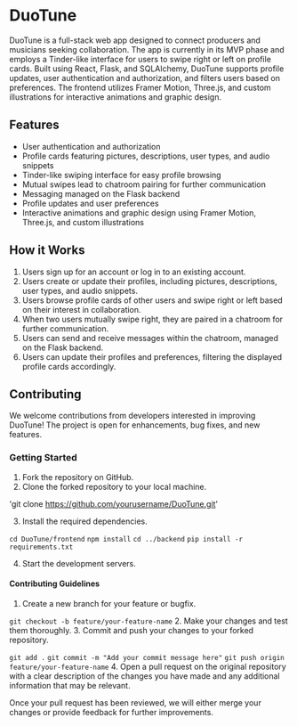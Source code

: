 # DuoTune

DuoTune is a full-stack web app designed to connect producers and musicians seeking collaboration. The app is currently in its MVP phase and employs a Tinder-like interface for users to swipe right or left on profile cards. Built using React, Flask, and SQLAlchemy, DuoTune supports profile updates, user authentication and authorization, and filters users based on preferences. The frontend utilizes Framer Motion, Three.js, and custom illustrations for interactive animations and graphic design.

## Features

- User authentication and authorization
- Profile cards featuring pictures, descriptions, user types, and audio snippets
- Tinder-like swiping interface for easy profile browsing
- Mutual swipes lead to chatroom pairing for further communication
- Messaging managed on the Flask backend
- Profile updates and user preferences
- Interactive animations and graphic design using Framer Motion, Three.js, and custom illustrations

## How it Works

1. Users sign up for an account or log in to an existing account.
2. Users create or update their profiles, including pictures, descriptions, user types, and audio snippets.
3. Users browse profile cards of other users and swipe right or left based on their interest in collaboration.
4. When two users mutually swipe right, they are paired in a chatroom for further communication.
5. Users can send and receive messages within the chatroom, managed on the Flask backend.
6. Users can update their profiles and preferences, filtering the displayed profile cards accordingly.

## Contributing

We welcome contributions from developers interested in improving DuoTune! The project is open for enhancements, bug fixes, and new features.

### Getting Started

1. Fork the repository on GitHub.
2. Clone the forked repository to your local machine.

'git clone https://github.com/yourusername/DuoTune.git'

3. Install the required dependencies.

`cd DuoTune/frontend`
`npm install`
`cd ../backend`
`pip install -r requirements.txt`

4. Start the development servers.

#### Contributing Guidelines
1. Create a new branch for your feature or bugfix.

`git checkout -b feature/your-feature-name`
2. Make your changes and test them thoroughly.
3. Commit and push your changes to your forked repository.

`git add .`
`git commit -m "Add your commit message here"`
`git push origin feature/your-feature-name`
4. Open a pull request on the original repository with a clear description of the changes you have made and any additional information that may be relevant.

Once your pull request has been reviewed, we will either merge your changes or provide feedback for further improvements.



